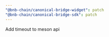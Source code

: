 ```yaml
---
"@bnb-chain/canonical-bridge-widget": patch
"@bnb-chain/canonical-bridge-sdk": patch
---
```


Add timeout to meson api
